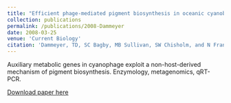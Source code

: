 ```yaml
---
title: "Efficient phage-mediated pigment biosynthesis in oceanic cyanobacteria"
collection: publications
permalink: /publications/2008-Dammeyer
date: 2008-03-25
venue: 'Current Biology'
citation: 'Dammeyer, TD, SC Bagby, MB Sullivan, SW Chisholm, and N Frankenbert-Dinkel. (2008). &quot;Efficient phage-mediated pigment biosynthesis in oceanic cyanobacteria.&quot; <i>Curr Biol</i> 18(6):442.'
---
```

Auxiliary metabolic genes in cyanophage exploit a non-host-derived mechanism of pigment biosynthesis.  Enzymology, metagenomics, qRT-PCR.

[Download paper here](http://www.sciencedirect.com/science/article/pii/S0960982208002546)
